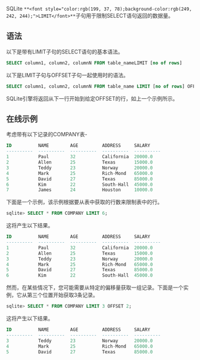 <font style="color:rgb(51, 51, 51);">SQLite </font>`**<font style="color:rgb(199, 37, 78);background-color:rgb(249, 242, 244);">LIMIT</font>**`<font style="color:rgb(51, 51, 51);">子句用于限制SELECT语句返回的数据量。</font>

## <font style="color:rgb(51, 51, 51);">语法</font>
<font style="color:rgb(51, 51, 51);">以下是带有LIMIT子句的SELECT语句的基本语法。</font>

```sql
SELECT column1, column2, columnN FROM table_nameLIMIT [no of rows]
```

<font style="color:rgb(51, 51, 51);">以下是LIMIT子句与OFFSET子句一起使用时的语法。</font>

```sql
SELECT column1, column2, columnN FROM table_name LIMIT [no of rows] OFFSET [row num]
```

<font style="color:rgb(51, 51, 51);">SQLite引擎将返回从下一行开始到给定OFFSET的行，如上一个示例所示。</font>

## <font style="color:rgb(51, 51, 51);">在线示例</font>
<font style="color:rgb(51, 51, 51);">考虑带有以下记录的COMPANY表-</font>

```sql
ID          NAME        AGE         ADDRESS     SALARY
----------  ----------  ----------  ----------  ----------
1           Paul        32          California  20000.0
2           Allen       25          Texas       15000.0
3           Teddy       23          Norway      20000.0
4           Mark        25          Rich-Mond   65000.0
5           David       27          Texas       85000.0
6           Kim         22          South-Hall  45000.0
7           James       24          Houston     10000.0
```

<font style="color:rgb(51, 51, 51);">下面是一个示例，该示例根据要从表中获取的行数来限制表中的行。</font>

```sql
sqlite> SELECT * FROM COMPANY LIMIT 6;
```

<font style="color:rgb(51, 51, 51);">这将产生以下结果。</font>

```sql
ID          NAME        AGE         ADDRESS     SALARY
----------  ----------  ----------  ----------  ----------
1           Paul        32          California  20000.0
2           Allen       25          Texas       15000.0
3           Teddy       23          Norway      20000.0
4           Mark        25          Rich-Mond   65000.0
5           David       27          Texas       85000.0
6           Kim         22          South-Hall  45000.0
```

<font style="color:rgb(51, 51, 51);">然而，在某些情况下，您可能需要从特定的偏移量获取一组记录。下面是一个实例，它从第三个位置开始获取3条记录。</font>

```sql
sqlite> SELECT * FROM COMPANY LIMIT 3 OFFSET 2;
```

<font style="color:rgb(51, 51, 51);">这将产生以下结果。</font>

```sql
ID          NAME        AGE         ADDRESS     SALARY
----------  ----------  ----------  ----------  ----------
3           Teddy       23          Norway      20000.0
4           Mark        25          Rich-Mond   65000.0
5           David       27          Texas       85000.0
```

